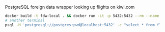 PostgreSQL foreign data wrapper looking up flights on kiwi.com
```bash
docker build -t fdw:local . && docker run -it -p 5432:5432 --rm --name pg -e POSTGRES_PASSWORD=pwd fdw:local
# another terminal
psql -H 'postgresql://postgres:pwd@localhost:5432' -c "select * from flights where _flyfrom = 'BCN' and _to = 'PRG' and _datefrom = '2018-11-01' and _dateto = '2018-11-01';"
```